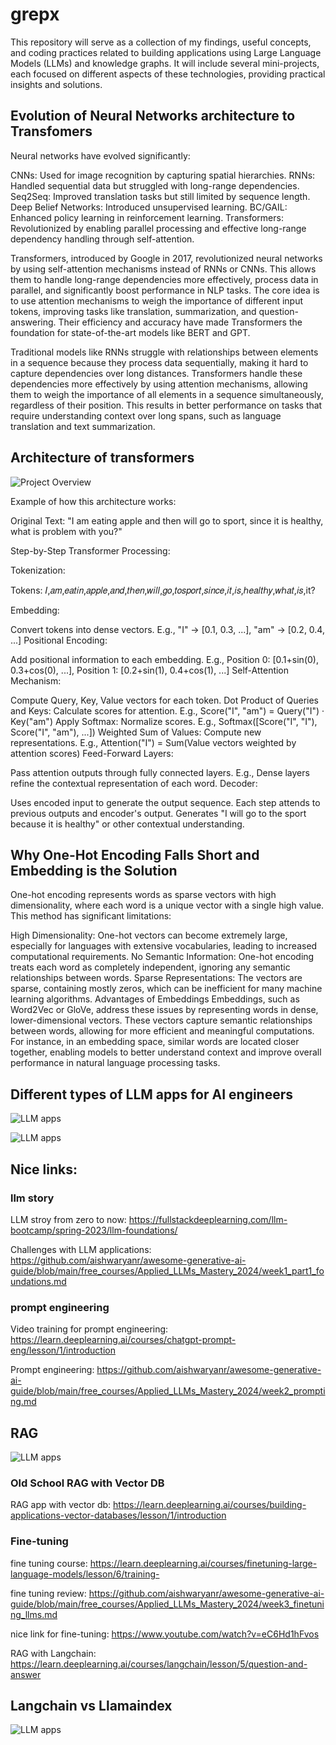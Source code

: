 # grepx

This repository will serve as a collection of my findings, useful concepts, and coding practices related to building applications using Large Language Models (LLMs) and knowledge graphs. It will include several mini-projects, each focused on different aspects of these technologies, providing practical insights and solutions.

## Evolution of Neural Networks architecture to Transfomers

Neural networks have evolved significantly:

CNNs: Used for image recognition by capturing spatial hierarchies.
RNNs: Handled sequential data but struggled with long-range dependencies.
Seq2Seq: Improved translation tasks but still limited by sequence length.
Deep Belief Networks: Introduced unsupervised learning.
BC/GAIL: Enhanced policy learning in reinforcement learning.
Transformers: Revolutionized by enabling parallel processing and effective long-range dependency handling through self-attention.


Transformers, introduced by Google in 2017, revolutionized neural networks by using self-attention mechanisms instead of RNNs or CNNs. This allows them to handle long-range dependencies more effectively, process data in parallel, and significantly boost performance in NLP tasks. The core idea is to use attention mechanisms to weigh the importance of different input tokens, improving tasks like translation, summarization, and question-answering. Their efficiency and accuracy have made Transformers the foundation for state-of-the-art models like BERT and GPT.


Traditional models like RNNs struggle with relationships between elements in a sequence because they process data sequentially, making it hard to capture dependencies over long distances. Transformers handle these dependencies more effectively by using attention mechanisms, allowing them to weigh the importance of all elements in a sequence simultaneously, regardless of their position. This results in better performance on tasks that require understanding context over long spans, such as language translation and text summarization.


## Architecture of transformers


![Project Overview](pic/transformers.png)

Example of how this architecture works:

Original Text:
"I am eating apple and then will go to sport, since it is healthy, what is problem with you?"

Step-by-Step Transformer Processing:

Tokenization:

Tokens: 𝐼,𝑎𝑚,𝑒𝑎𝑡𝑖𝑛,𝑎𝑝𝑝𝑙𝑒,𝑎𝑛𝑑,𝑡ℎ𝑒𝑛,𝑤𝑖𝑙𝑙,𝑔𝑜,𝑡𝑜𝑠𝑝𝑜𝑟𝑡,𝑠𝑖𝑛𝑐𝑒,𝑖𝑡,𝑖𝑠,ℎ𝑒𝑎𝑙𝑡ℎ𝑦,𝑤ℎ𝑎𝑡,𝑖𝑠,it?

Embedding:

Convert tokens into dense vectors.
E.g., "I" -> [0.1, 0.3, ...], "am" -> [0.2, 0.4, ...]
Positional Encoding:

Add positional information to each embedding.
E.g., Position 0: [0.1+sin(0), 0.3+cos(0), ...], Position 1: [0.2+sin(1), 0.4+cos(1), ...]
Self-Attention Mechanism:

Compute Query, Key, Value vectors for each token.
Dot Product of Queries and Keys: Calculate scores for attention.
E.g., Score("I", "am") = Query("I") · Key("am")
Apply Softmax: Normalize scores.
E.g., Softmax([Score("I", "I"), Score("I", "am"), ...])
Weighted Sum of Values: Compute new representations.
E.g., Attention("I") = Sum(Value vectors weighted by attention scores)
Feed-Forward Layers:

Pass attention outputs through fully connected layers.
E.g., Dense layers refine the contextual representation of each word.
Decoder:

Uses encoded input to generate the output sequence.
Each step attends to previous outputs and encoder's output.
Generates "I will go to the sport because it is healthy" or other contextual understanding.

## Why One-Hot Encoding Falls Short and Embedding is the Solution

One-hot encoding represents words as sparse vectors with high dimensionality, where each word is a unique vector with a single high value. This method has significant limitations:

High Dimensionality: One-hot vectors can become extremely large, especially for languages with extensive vocabularies, leading to increased computational requirements.
No Semantic Information: One-hot encoding treats each word as completely independent, ignoring any semantic relationships between words.
Sparse Representations: The vectors are sparse, containing mostly zeros, which can be inefficient for many machine learning algorithms.
Advantages of Embeddings
Embeddings, such as Word2Vec or GloVe, address these issues by representing words in dense, lower-dimensional vectors. These vectors capture semantic relationships between words, allowing for more efficient and meaningful computations. For instance, in an embedding space, similar words are located closer together, enabling models to better understand context and improve overall performance in natural language processing tasks.

## Different types of LLM apps for AI engineers

![LLM apps](pic/AIEngineeringtable.jpeg)

![LLM apps](pic/llmapps.jpeg)


## Nice links:

### llm story
LLM stroy from zero to now: https://fullstackdeeplearning.com/llm-bootcamp/spring-2023/llm-foundations/

Challenges with LLM applications: https://github.com/aishwaryanr/awesome-generative-ai-guide/blob/main/free_courses/Applied_LLMs_Mastery_2024/week1_part1_foundations.md

### prompt engineering
Video training for prompt engineering: https://learn.deeplearning.ai/courses/chatgpt-prompt-eng/lesson/1/introduction

Prompt engineering:  https://github.com/aishwaryanr/awesome-generative-ai-guide/blob/main/free_courses/Applied_LLMs_Mastery_2024/week2_prompting.md

## RAG
![LLM apps](pic/RAG.jpeg)

### Old School RAG with Vector DB
RAG app with vector db: https://learn.deeplearning.ai/courses/building-applications-vector-databases/lesson/1/introduction

### Fine-tuning
fine tuning course:  https://learn.deeplearning.ai/courses/finetuning-large-language-models/lesson/6/training-

fine tuning review:  https://github.com/aishwaryanr/awesome-generative-ai-guide/blob/main/free_courses/Applied_LLMs_Mastery_2024/week3_finetuning_llms.md

nice link for fine-tuning: https://www.youtube.com/watch?v=eC6Hd1hFvos

RAG with Langchain: https://learn.deeplearning.ai/courses/langchain/lesson/5/question-and-answer


## Langchain vs Llamaindex

![LLM apps](pic/langchainvsllamaindex.jpeg)
